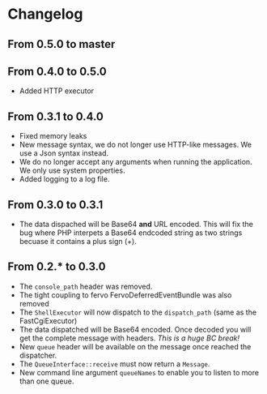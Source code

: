 # Changelog

## From 0.5.0 to master

## From 0.4.0 to 0.5.0

* Added HTTP executor

## From 0.3.1 to 0.4.0

* Fixed memory leaks
* New message syntax, we do not longer use HTTP-like messages. We use a Json syntax instead.
* We do no longer accept any arguments when running the application. We only use system properties.
* Added logging to a log file.

## From 0.3.0 to 0.3.1

* The data dispached will be Base64 **and** URL encoded. This will fix the bug where PHP interpets a Base64 endcoded string as two strings becuase it contains a plus sign (+). 

## From 0.2.* to 0.3.0

* The `console_path` header was removed.
* The tight coupling to fervo FervoDeferredEventBundle was also removed
* The `ShellExecutor` will now dispatch to the `dispatch_path` (same as the FastCgiExecutor)
* The data dispatched will be Base64 encoded. Once decoded you will get the complete message with headers. *This is a huge BC break!*
* New `queue` header will be available on the message once reached the dispatcher.
* The `QueueInterface::receive` must now return a `Message`.
* New command line argument `queueNames` to enable you to listen to more than one queue.
